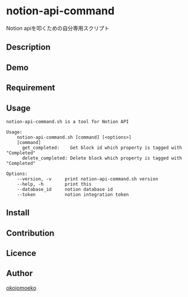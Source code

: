 # notion-api-command

Notion apiを叩くための自分専用スクリプト

## Description

## Demo

## Requirement

## Usage
```
notion-api-command.sh is a tool for Notion API

Usage:
    notion-api-command.sh [command] [<options>]
    [command]
      get_completed:    Get block id which property is tagged with "Completed"
      delete_completed: Delete block which property is tagged with "Completed"

Options:
    --version, -v     print notion-api-command.sh version
    --help, -h        print this
    --database_id     notion database id
    --token           notion integration token
```

## Install

## Contribution

## Licence

## Author

[okojomoeko](https://gitlab.com/okojomoeko)
